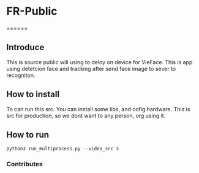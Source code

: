 # FR-Public

======

## Introduce

This is source public will using to deloy on device for VieFace. This is app using detetcion face and tracking after send face image to sever to recogniton.

## How to install 

To can run this src. You can install some libs, and cofig hardware. This is src for production, so we dont want to any person, org using it. 

## How to run

```
python3 run_multiprocess.py --video_src 3
```

### Contributes

